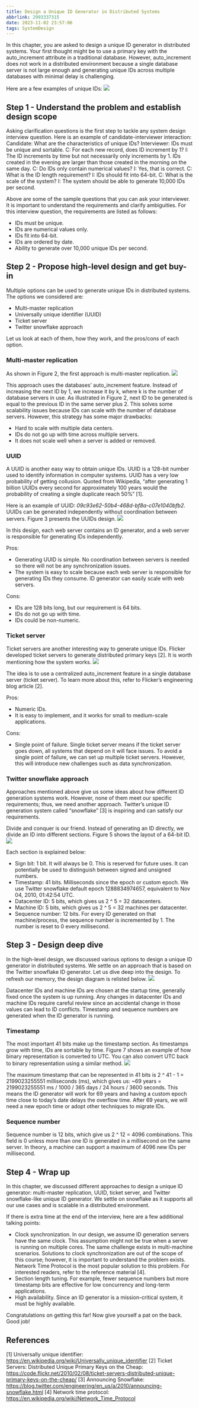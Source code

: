 ```yaml
---
title: Design a Unique ID Generator in Distributed Systems
abbrlink: 2993337315
date: 2023-11-02 23:57:06
tags: SystemDesign
---
```

In this chapter, you are asked to design a unique ID generator in distributed systems. Your first thought might be to use a primary key with the auto_increment attribute in a traditional database. However, auto_increment does not work in a distributed environment because a single database server is not large enough and generating unique IDs across multiple databases with minimal delay is challenging.

Here are a few examples of unique IDs:
![](https://raw.githubusercontent.com/necusjz/p/master/SystemDesign/bytebytego/08/00.svg)

## Step 1 - Understand the problem and establish design scope
Asking clarification questions is the first step to tackle any system design interview question. Here is an example of candidate-interviewer interaction:
Candidate: What are the characteristics of unique IDs?
Interviewer: IDs must be unique and sortable.
C: For each new record, does ID increment by 1?
I: The ID increments by time but not necessarily only increments by 1. IDs created in the evening are larger than those created in the morning on the same day.
C: Do IDs only contain numerical values?
I: Yes, that is correct.
C: What is the ID length requirement?
I: IDs should fit into 64-bit.
C: What is the scale of the system?
I: The system should be able to generate 10,000 IDs per second.
<!--more-->
Above are some of the sample questions that you can ask your interviewer. It is important to understand the requirements and clarify ambiguities. For this interview question, the requirements are listed as follows:
- IDs must be unique.
- IDs are numerical values only.
- IDs fit into 64-bit.
- IDs are ordered by date.
- Ability to generate over 10,000 unique IDs per second.

## Step 2 - Propose high-level design and get buy-in
Multiple options can be used to generate unique IDs in distributed systems. The options we considered are:
- Multi-master replication
- Universally unique identifier (UUID)
- Ticket server
- Twitter snowflake approach

Let us look at each of them, how they work, and the pros/cons of each option.

### Multi-master replication
As shown in Figure 2, the first approach is multi-master replication.
![](https://raw.githubusercontent.com/necusjz/p/master/SystemDesign/bytebytego/08/01.svg)

This approach uses the databases’ auto_increment feature. Instead of increasing the next ID by 1, we increase it by k, where k is the number of database servers in use. As illustrated in Figure 2, next ID to be generated is equal to the previous ID in the same server plus 2. This solves some scalability issues because IDs can scale with the number of database servers. However, this strategy has some major drawbacks:
- Hard to scale with multiple data centers.
- IDs do not go up with time across multiple servers.
- It does not scale well when a server is added or removed.

### UUID
A UUID is another easy way to obtain unique IDs. UUID is a 128-bit number used to identify information in computer systems. UUID has a very low probability of getting collusion. Quoted from Wikipedia, “after generating 1 billion UUIDs every second for approximately 100 years would the probability of creating a single duplicate reach 50%” [1].

Here is an example of UUID: _09c93e62-50b4-468d-bf8a-c07e1040bfb2_. UUIDs can be generated independently without coordination between servers. Figure 3 presents the UUIDs design.
![](https://raw.githubusercontent.com/necusjz/p/master/SystemDesign/bytebytego/08/02.svg)

In this design, each web server contains an ID generator, and a web server is responsible for generating IDs independently.

Pros:
- Generating UUID is simple. No coordination between servers is needed so there will not be any synchronization issues.
- The system is easy to scale because each web server is responsible for generating IDs they consume. ID generator can easily scale with web servers.

Cons:
- IDs are 128 bits long, but our requirement is 64 bits.
- IDs do not go up with time.
- IDs could be non-numeric.

### Ticket server
Ticket servers are another interesting way to generate unique IDs. Flicker developed ticket servers to generate distributed primary keys [2]. It is worth mentioning how the system works.
![](https://raw.githubusercontent.com/necusjz/p/master/SystemDesign/bytebytego/08/03.svg)

The idea is to use a centralized auto_increment feature in a single database server (ticket server). To learn more about this, refer to Flicker’s engineering blog article [2].

Pros:
- Numeric IDs.
- It is easy to implement, and it works for small to medium-scale applications.

Cons:
- Single point of failure. Single ticket server means if the ticket server goes down, all systems that depend on it will face issues. To avoid a single point of failure, we can set up multiple ticket servers. However, this will introduce new challenges such as data synchronization.

### Twitter snowflake approach
Approaches mentioned above give us some ideas about how different ID generation systems work. However, none of them meet our specific requirements; thus, we need another approach. Twitter’s unique ID generation system called “snowflake” [3] is inspiring and can satisfy our requirements.

Divide and conquer is our friend. Instead of generating an ID directly, we divide an ID into different sections. Figure 5 shows the layout of a 64-bit ID.
![](https://raw.githubusercontent.com/necusjz/p/master/SystemDesign/bytebytego/08/04.svg)

Each section is explained below:
- Sign bit: 1 bit. It will always be 0. This is reserved for future uses. It can potentially be used to distinguish between signed and unsigned numbers.
- Timestamp: 41 bits. Milliseconds since the epoch or custom epoch. We use Twitter snowflake default epoch 1288834974657, equivalent to Nov 04, 2010, 01:42:54 UTC.
- Datacenter ID: 5 bits, which gives us 2 ^ 5 = 32 datacenters.
- Machine ID: 5 bits, which gives us 2 ^ 5 = 32 machines per datacenter.
- Sequence number: 12 bits. For every ID generated on that machine/process, the sequence number is incremented by 1. The number is reset to 0 every millisecond.

## Step 3 - Design deep dive
In the high-level design, we discussed various options to design a unique ID generator in distributed systems. We settle on an approach that is based on the Twitter snowflake ID generator. Let us dive deep into the design. To refresh our memory, the design diagram is relisted below.
![](https://raw.githubusercontent.com/necusjz/p/master/SystemDesign/bytebytego/08/05.svg)

Datacenter IDs and machine IDs are chosen at the startup time, generally fixed once the system is up running. Any changes in datacenter IDs and machine IDs require careful review since an accidental change in those values can lead to ID conflicts. Timestamp and sequence numbers are generated when the ID generator is running.

### Timestamp
The most important 41 bits make up the timestamp section. As timestamps grow with time, IDs are sortable by time. Figure 7 shows an example of how binary representation is converted to UTC. You can also convert UTC back to binary representation using a similar method.
![](https://raw.githubusercontent.com/necusjz/p/master/SystemDesign/bytebytego/08/06.svg)

The maximum timestamp that can be represented in 41 bits is 2 ^ 41 - 1 = 2199023255551 milliseconds (ms), which gives us: ~69 years = 2199023255551 ms / 1000 / 365 days / 24 hours / 3600 seconds. This means the ID generator will work for 69 years and having a custom epoch time close to today’s date delays the overflow time. After 69 years, we will need a new epoch time or adopt other techniques to migrate IDs.

### Sequence number
Sequence number is 12 bits, which give us 2 ^ 12 = 4096 combinations. This field is 0 unless more than one ID is generated in a millisecond on the same server. In theory, a machine can support a maximum of 4096 new IDs per millisecond.

## Step 4 - Wrap up
In this chapter, we discussed different approaches to design a unique ID generator: multi-master replication, UUID, ticket server, and Twitter snowflake-like unique ID generator. We settle on snowflake as it supports all our use cases and is scalable in a distributed environment.

If there is extra time at the end of the interview, here are a few additional talking points:
- Clock synchronization. In our design, we assume ID generation servers have the same clock. This assumption might not be true when a server is running on multiple cores. The same challenge exists in multi-machine scenarios. Solutions to clock synchronization are out of the scope of this course; however, it is important to understand the problem exists. Network Time Protocol is the most popular solution to this problem. For interested readers, refer to the reference material [4].
- Section length tuning. For example, fewer sequence numbers but more timestamp bits are effective for low concurrency and long-term applications.
- High availability. Since an ID generator is a mission-critical system, it must be highly available.

Congratulations on getting this far! Now give yourself a pat on the back. Good job!

## References
[1] Universally unique identifier:
https://en.wikipedia.org/wiki/Universally_unique_identifier
[2] Ticket Servers: Distributed Unique Primary Keys on the Cheap:
https://code.flickr.net/2010/02/08/ticket-servers-distributed-unique-primary-keys-on-the-cheap/
[3] Announcing Snowflake:
https://blog.twitter.com/engineering/en_us/a/2010/announcing-snowflake.html
[4] Network time protocol:
https://en.wikipedia.org/wiki/Network_Time_Protocol
